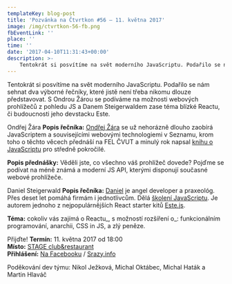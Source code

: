 ```yaml
---
templateKey: blog-post
title: 'Pozvánka na Čtvrtkon #56 – 11. května 2017'
image: /img/ctvrtkon-56-fb.png
fbEventLink: ''
place: ''
time: ''
date: '2017-04-10T11:31:43+00:00'
description: >-
    Tentokrát si posvítíme na svět moderního JavaScriptu. Podařilo se nám sehnat dva výborné řečníky, které jistě není třeba nikomu dlouze představovat. S Ondrou Žárou se podíváme na možnosti...
---
```

Tentokrát si posvítíme na svět moderního JavaScriptu. Podařilo se nám sehnat dva výborné řečníky, které jistě není třeba nikomu dlouze představovat. S Ondrou Žárou se podíváme na možnosti webových prohlížečů z pohledu JS a Danem Steigerwaldem zase téma blízké Reactu, či budoucnosti jeho devstacku Este.

Ondřej Žára **Popis řečníka:** [Ondřej Žára](https://ondras.zarovi.cz) se už nehorázně dlouho zaobírá JavaScriptem a souvisejícími webovými technologiemi v Seznamu, krom toho o těchto věcech přednáší na FEL ČVUT a minulý rok napsal [knihu o JavaScriptu](https://www.zdrojak.cz/clanky/recenze-ondrej-zara-javascript/) pro středně pokročilé.

**Popis přednášky:** Věděli jste, co všechno váš prohlížeč dovede? Pojďme se podívat na méně známá a moderní JS API, kterými disponují současné webové prohlížeče.

Daniel Steigerwald **Popis řečníka:** [Daniel](https://about.me/danielsteigerwald) je angel developer a praxeológ. Přes deset let pomáhá firmám i jednotlivcům. Dělá [školení JavaScriptu](https://javascript-skoleni.cz). Je autorem jednoho z nejpopulárnějších React starter kitů [Este.js](https://github.com/este/este).

**Téma:** cokoliv vás zajímá o Reactu_, s možností rozšíření o_: funkcionálním programování, anarchii, CSS in JS, a zlý peněze.

Přijďte! **Termín:** 11. května 2017 od 18:00  
**Místo:** [STAGE club&restaurant](http://www.stage-cb.cz)  
**Přihlášení:** [Na Facebooku](https://www.facebook.com/events/1697752403859854/) / [Srazy.info](http://srazy.info/ctvrtkon/7237)

Poděkování dev týmu: Nikol Ježková, Michal Oktábec, Michal Haták a Martin Hlaváč